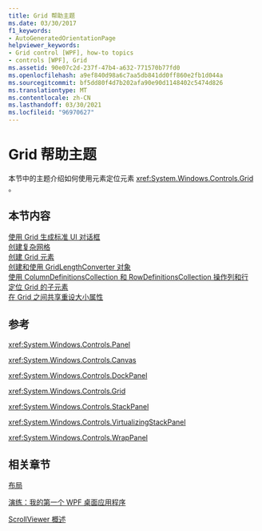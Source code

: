 ```yaml
---
title: Grid 帮助主题
ms.date: 03/30/2017
f1_keywords:
- AutoGeneratedOrientationPage
helpviewer_keywords:
- Grid control [WPF], how-to topics
- controls [WPF], Grid
ms.assetid: 90e07c2d-237f-47b4-a632-771570b77fd0
ms.openlocfilehash: a9ef840d98a6c7aa5db841dd0ff860e2fb1d044a
ms.sourcegitcommit: bf5dd80f4d7b202afa90e90d1148402c5474d826
ms.translationtype: MT
ms.contentlocale: zh-CN
ms.lasthandoff: 03/30/2021
ms.locfileid: "96970627"
---
```

# <a name="grid-how-to-topics"></a>Grid 帮助主题
本节中的主题介绍如何使用元素定位元素 <xref:System.Windows.Controls.Grid> 。  
  
## <a name="in-this-section"></a>本节内容  
 [使用 Grid 生成标准 UI 对话框](how-to-build-a-standard-ui-dialog-box-by-using-grid.md)  
 [创建复杂网格](how-to-create-a-complex-grid.md)  
 [创建 Grid 元素](how-to-create-a-grid-element.md)  
 [创建和使用 GridLengthConverter 对象](how-to-create-and-use-a-gridlengthconverter-object.md)  
 [使用 ColumnDefinitionsCollection 和 RowDefinitionsCollection 操作列和行](manipulate-columns-and-rows-by-using-columndefinitionscollections.md)  
 [定位 Grid 的子元素](how-to-position-the-child-elements-of-a-grid.md)  
 [在 Grid 之间共享重设大小属性](how-to-share-sizing-properties-between-grids.md)  
  
## <a name="reference"></a>参考  
 <xref:System.Windows.Controls.Panel>  
  
 <xref:System.Windows.Controls.Canvas>  
  
 <xref:System.Windows.Controls.DockPanel>  
  
 <xref:System.Windows.Controls.Grid>  
  
 <xref:System.Windows.Controls.StackPanel>  
  
 <xref:System.Windows.Controls.VirtualizingStackPanel>  
  
 <xref:System.Windows.Controls.WrapPanel>  
  
## <a name="related-sections"></a>相关章节  
 [布局](../advanced/layout.md)  
  
 [演练：我的第一个 WPF 桌面应用程序](../getting-started/walkthrough-my-first-wpf-desktop-application.md)  
  
 [ScrollViewer 概述](scrollviewer-overview.md)
